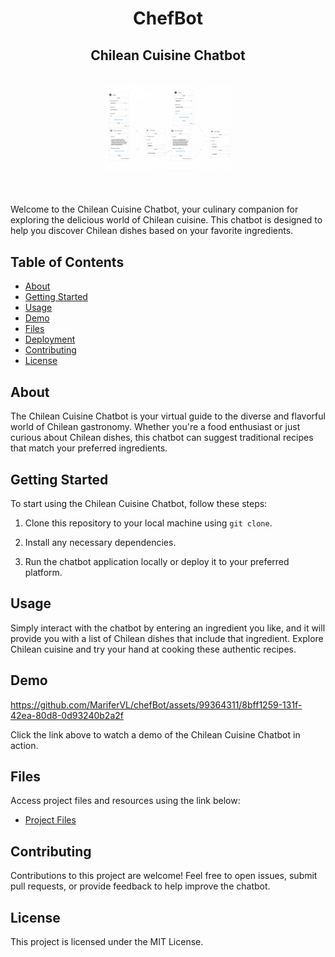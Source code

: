 <div align="center">
  <h1>ChefBot</h1>
  <h2>Chilean Cuisine Chatbot</h2>
   </br>

  <img src="/img/chatbot1.png" width="200">
</div> 
</br>
</br>

Welcome to the Chilean Cuisine Chatbot, your culinary companion for exploring the delicious world of Chilean cuisine. This chatbot is designed to help you discover Chilean dishes based on your favorite ingredients.

## Table of Contents

- [About](#about)
- [Getting Started](#getting-started)
- [Usage](#usage)
- [Demo](#demo)
- [Files](#files)
- [Deployment](#deployment)
- [Contributing](#contributing)
- [License](#license)

## About

The Chilean Cuisine Chatbot is your virtual guide to the diverse and flavorful world of Chilean gastronomy. Whether you're a food enthusiast or just curious about Chilean dishes, this chatbot can suggest traditional recipes that match your preferred ingredients.

## Getting Started

To start using the Chilean Cuisine Chatbot, follow these steps:

1. Clone this repository to your local machine using `git clone`.

2. Install any necessary dependencies.

3. Run the chatbot application locally or deploy it to your preferred platform.

## Usage

Simply interact with the chatbot by entering an ingredient you like, and it will provide you with a list of Chilean dishes that include that ingredient. Explore Chilean cuisine and try your hand at cooking these authentic recipes.

## Demo



https://github.com/MariferVL/chefBot/assets/99364311/8bff1259-131f-42ea-80d8-0d93240b2a2f



Click the link above to watch a demo of the Chilean Cuisine Chatbot in action.

## Files

Access project files and resources using the link below:

- [Project Files](https://github.com/MariferVL/chefBot)


## Contributing

Contributions to this project are welcome! Feel free to open issues, submit pull requests, or provide feedback to help improve the chatbot.

## License

This project is licensed under the MIT License.

